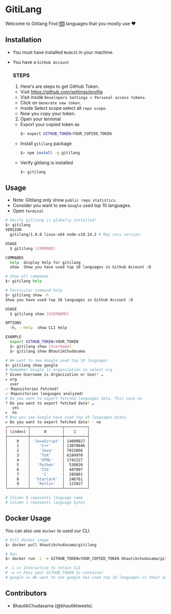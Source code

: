 # GitiLang 
Welcome to Gitilang Find 🔟 languages that you mostly use ❤️


## Installation

- You must have installed ```NodeJS``` in your machine.

- You have a ```GitHub Account``` 

  ### **STEPS**
  1. Here's are steps to get GitHub Token.
    -  Visit https://github.com/settings/profile
    - Visit inside ```Developers Settings > Personal access tokens```.
    - Click on ```Generate new token```.
    - Inside Select scope select all ```repo scope```.
    - Now you copy your token.
    
  2. Open your terminal
    - Export your copied token as
      ```bash
      $> export GITHUB_TOKEN=YOUR_COPIED_TOKEN
      ```
    - Install ```gitilang``` package
      ```bash
      $> npm install -g gitilang
      ```
    - Verify gitilang is installed
      ```bash
      $> gitilang
      ```
  

## Usage
- Note: Gitilang only show ```public repo statistics```.
- Consider you want to see ```Google``` used top 10 languages.
- Open ```terminal```
```bash
# Verify gitilang is globally installed!
$> gitilang
VERSION
  gitilang/1.0.0 linux-x64 node-v10.14.2 # May vary version.

USAGE
  $ gitilang [COMMAND]

COMMANDS
  help  display help for gitilang
  show  Show you have used top 10 languages in Github Account :D

# Show all commands
$> gitilang help

# Particular command help
$> gitilang show -h
Show you have used top 10 languages in Github Account :D

USAGE
  $ gitilang show [USERNAME]

OPTIONS
  -h, --help  show CLI help

EXAMPLE
  export GITHUB_TOKEN=YOUR_TOKEN
  $> gitilang show [UserName]
  $> gitilang show BhautikChudasama

# We want to see Google used top 10 languages
$> gitilang show google
# Remember Google is organization so select org
? Given Username is Organization or User? …
▸ org
  user
✅ Repositories Fetched!
✅ Repositories languages analyzed!
# Do you want to export fetched languages data, This case no
? Do you want to export fetched data? …
   yes
▸  no
# Now you see Google have used top 10 languages bytes.
✔ Do you want to export fetched data? · no
┌─────────┬──────────────┬──────────┐
│ (index) │      0       │    1     │
├─────────┼──────────────┼──────────┤
│    0    │ 'JavaScript' │ 14099827 │
│    1    │    'C++'     │ 13078046 │
│    2    │    'Java'    │ 7022866  │
│    3    │    'TeX'     │ 6184970  │
│    4    │    'HTML'    │ 1742227  │
│    5    │   'Python'   │  530826  │
│    6    │    'CSS'     │  487097  │
│    7    │     'C'      │  285801  │
│    8    │  'Starlark'  │  246761  │
│    9    │   'Kotlin'   │  121027  │
└─────────┴──────────────┴──────────┘

# Column 0 repesents language name
# Column 1 repesents language bytes
```

## Docker Usage
You can also use ```docker``` to used our CLI.

```bash
# Pull docker image
$> docker pull bhautikchudasama/gitilang

# Run
$> docker run -i -e GITHUB_TOKEN=YOUR_COPIED_TOKEN bhautikchudasama/gitilang google

# -i => Interactive to retain CLI
# -e => Pass your GITHUB_TOKEN to container
# google => We want to see google has used top 10 languages in their public Github repositories. 

```

## Contributors
- BhautikChudasama (@bhautiktweets).
